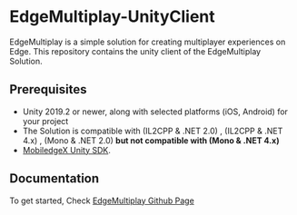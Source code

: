 # EdgeMultiplay-UnityClient

EdgeMultiplay is a simple solution for creating multiplayer experiences on Edge.
This repository contains the unity client of the EdgeMultiplay Solution.

## Prerequisites  

* Unity 2019.2 or newer, along with selected platforms (iOS, Android) for your project
* The Solution is compatible with (IL2CPP & .NET 2.0) , (IL2CPP & .NET 4.x) , (Mono & .NET 2.0) **but not compatible with (Mono  & .NET 4.x)**
* [MobiledgeX Unity SDK](https://github.com/mobiledgex/edge-cloud-sdk-unity).

## Documentation
To get started, Check [EdgeMultiplay Github Page ](https://mobiledgex.github.io/edge-multiplay-unity-client/)
